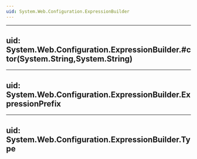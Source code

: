 ```yaml
---
uid: System.Web.Configuration.ExpressionBuilder
---
```


---
uid: System.Web.Configuration.ExpressionBuilder.#ctor(System.String,System.String)
---

---
uid: System.Web.Configuration.ExpressionBuilder.ExpressionPrefix
---

---
uid: System.Web.Configuration.ExpressionBuilder.Type
---
